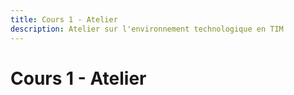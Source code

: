 ```yaml
---
title: Cours 1 - Atelier
description: Atelier sur l'environnement technologique en TIM
---
```


# Cours 1 - Atelier

